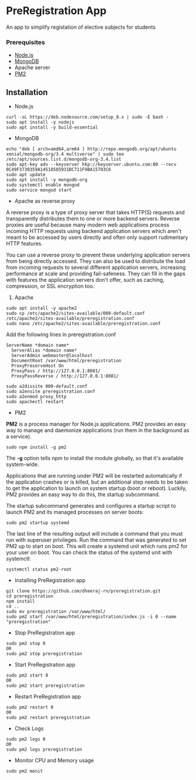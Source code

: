 # PreRegistration App
An app to simplify registation of elective subjects for students


### Prerequisites

* [Node.js](https://nodejs.org/en/download/package-manager/)
* [MongoDB](https://www.mongodb.com/)
* Apache server
* [PM2](http://pm2.keymetrics.io/)


## Installation

* Node.js

```
curl -sL https://deb.nodesource.com/setup_8.x | sudo -E bash -
sudo apt install -y nodejs
sudo apt install -y build-essential
```


* MongoDB

```
echo "deb [ arch=amd64,arm64 ] http://repo.mongodb.org/apt/ubuntu xenial/mongodb-org/3.4 multiverse" | sudo tee /etc/apt/sources.list.d/mongodb-org-3.4.list
sudo apt-key adv --keyserver hkp://keyserver.ubuntu.com:80 --recv 0C49F3730359A14518585931BC711F9BA15703C6
sudo apt update
sudo apt install -y mongodb-org
sudo systemctl enable mongod
sudo service mongod start
```


* Apache as reverse proxy

A reverse proxy is a type of proxy server that takes HTTP(S) requests and transparently distributes them to one or more backend servers. Reverse proxies are useful because many modern web applications process incoming HTTP requests using backend application servers which aren't meant to be accessed by users directly and often only support rudimentary HTTP features.

You can use a reverse proxy to prevent these underlying application servers from being directly accessed. They can also be used to distribute the load from incoming requests to several different application servers, increasing performance at scale and providing fail-safeness. They can fill in the gaps with features the application servers don't offer, such as caching, compression, or SSL encryption too.


  1. Apache

  ```
  sudo apt install -y apache2
  sudo cp /etc/apache2/sites-available/000-default.conf /etc/apache2/sites-available/preregistration.conf
  sudo nano /etc/apache2/sites-available/preregistration.conf
  ```

  Add the following lines in preregistration.conf

  ```
  ServerName *domain name*
	ServerAlias *domain name*
	ServerAdmin webmaster@localhost
	DocumentRoot /var/www/html/preregistration
	ProxyPreserveHost On
	ProxyPass / http://127.0.0.1:8081/
	ProxyPassReverse / http://127.0.0.1:8081/
  ```

  ```
  sudo a2dissite 000-default.conf
  sudo a2ensite preregistration.conf
  sudo a2enmod proxy_http
  sudo apachectl restart
  ```


* PM2

**PM2** is a process manager for Node.js applications. PM2 provides an easy way to manage and daemonize applications (run them in the background as a service).

```
sudo npm install -g pm2
```

The **-g** option tells npm to install the module globally, so that it's available system-wide.

Applications that are running under PM2 will be restarted automatically if the application crashes or is killed, but an additional step needs to be taken to get the application to launch on system startup (boot or reboot). Luckily, PM2 provides an easy way to do this, the startup subcommand.

The startup subcommand generates and configures a startup script to launch PM2 and its managed processes on server boots:

```
sudo pm2 startup systemd
```

The last line of the resulting output will include a command that you must run with superuser privileges. Run the command that was generated to set PM2 up to start on boot. This will create a systemd unit which runs pm2 for your user on boot. You can check the status of the systemd unit with systemctl:

```
systemctl status pm2-root
```


* Installing PreRegistration app

```
git clone https://github.com/dheeraj-rn/preregistration.git
cd preregistration
npm install
cd ..
sudo mv preregistration /var/www/html/
sudo pm2 start /var/www/html/preregistration/index.js -i 0 --name "preregistration"
```


* Stop PreRegistration app

```
sudo pm2 stop 0
OR
sudo pm2 stop preregistration
```


* Start PreRegistration app

```
sudo pm2 start 0
OR
sudo pm2 start preregistration
```


* Restart PreRegistration app

```
sudo pm2 restart 0
OR
sudo pm2 restart preregistration
```


* Check Logs

```
sudo pm2 logs 0
OR
sudo pm2 logs preregistration
```


* Monitor CPU and Memory usage

```
sudo pm2 monit
```
